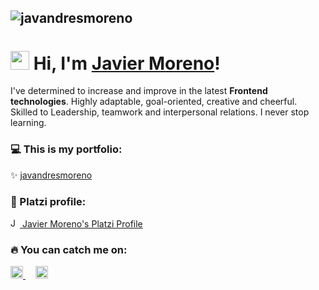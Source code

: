 ![javandresmoreno](https://media-exp1.licdn.com/dms/image/C4D16AQGOBeAD9ZYr7g/profile-displaybackgroundimage-shrink_350_1400/0/1612547147028?e=1620864000&v=beta&t=P0gl7RAoSuZIqA041gPT4XbKgYMWcx_mg021xxUlj44)
---
# <img src="https://media.giphy.com/media/hvRJCLFzcasrR4ia7z/giphy.gif" width="30px"> Hi, I'm [Javier Moreno](https://javandresmoreno.github.io/personal-portfolio)!

I've determined to increase and improve in the latest **Frontend technologies**. Highly adaptable, goal-oriented, creative and cheerful. Skilled to Leadership, teamwork and interpersonal relations. I never stop learning. 

### 💻 This is my portfolio:
✨ [javandresmoreno](https://javandresmoreno.github.io/personal-portfolio)

### 🧑 Platzi profile:
<p align="Left"> 
<a href="https://platzi.com/p/javandresmoreno/">
<img src="https://raw.githubusercontent.com/simple-icons/simple-icons/6f61865e4de3a772c5be475db8c2cb3ef923f082/icons/platzi.svg" alt="Javier Moreno Platzi Profile" height="15" width="15" fill="#98ca3f">
   Javier Moreno's Platzi Profile
</a>
</p>


### 🔥 You can catch me on:
<p align="left">
<a href="https://www.linkedin.com/in/javandresmoreno/">
    <img src="https://www.vectorlogo.zone/logos/linkedin/linkedin-icon.svg" alt="Javier Moreno LinkedIn Profile" height="20" width="20">
</a> &nbsp &nbsp
<a href="https://twitter.com/javandresmoreno">
    <img src="https://www.vectorlogo.zone/logos/twitter/twitter-official.svg" alt="Javier Moreno Twitter Profile" height="20" width="20">
  </a>
</p>
